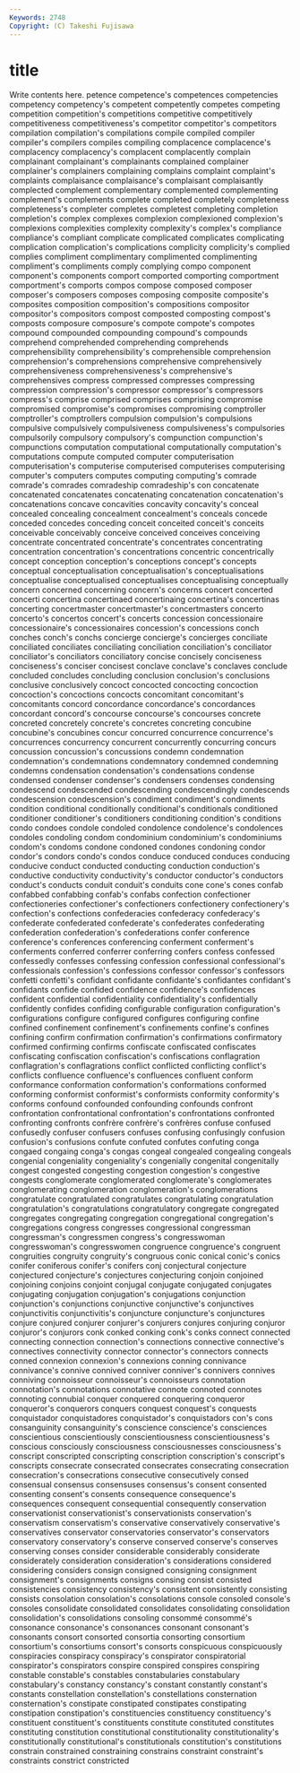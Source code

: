 ```yaml
---
Keywords: 2748 
Copyright: (C) Takeshi Fujisawa
---
```


# title

Write contents here.
petence competence's competences competencies
competency competency's competent competently competes competing competition competition's competitions competitive
competitively competitiveness competitiveness's competitor competitor's competitors compilation compilation's compilations compile
compiled compiler compiler's compilers compiles compiling complacence complacence's complacency complacency's
complacent complacently complain complainant complainant's complainants complained complainer complainer's complainers
complaining complains complaint complaint's complaints complaisance complaisance's complaisant complaisantly complected
complement complementary complemented complementing complement's complements complete completed completely completeness
completeness's completer completes completest completing completion completion's complex complexes complexion
complexioned complexion's complexions complexities complexity complexity's complex's compliance compliance's compliant
complicate complicated complicates complicating complication complication's complications complicity complicity's complied
complies compliment complimentary complimented complimenting compliment's compliments comply complying compo
component component's components comport comported comporting comportment comportment's comports compos
compose composed composer composer's composers composes composing composite composite's composites
composition composition's compositions compositor compositor's compositors compost composted composting compost's
composts composure composure's compote compote's compotes compound compounded compounding compound's
compounds comprehend comprehended comprehending comprehends comprehensibility comprehensibility's comprehensible comprehension comprehension's
comprehensions comprehensive comprehensively comprehensiveness comprehensiveness's comprehensive's comprehensives compress compressed compresses
compressing compression compression's compressor compressor's compressors compress's comprise comprised comprises
comprising compromise compromised compromise's compromises compromising comptroller comptroller's comptrollers compulsion
compulsion's compulsions compulsive compulsively compulsiveness compulsiveness's compulsories compulsorily compulsory compulsory's
compunction compunction's compunctions computation computational computationally computation's computations compute computed
computer computerisation computerisation's computerise computerised computerises computerising computer's computers computes
computing computing's comrade comrade's comrades comradeship comradeship's con concatenate concatenated
concatenates concatenating concatenation concatenation's concatenations concave concavities concavity concavity's conceal
concealed concealing concealment concealment's conceals concede conceded concedes conceding conceit
conceited conceit's conceits conceivable conceivably conceive conceived conceives conceiving concentrate
concentrated concentrate's concentrates concentrating concentration concentration's concentrations concentric concentrically concept
conception conception's conceptions concept's concepts conceptual conceptualisation conceptualisation's conceptualisations conceptualise
conceptualised conceptualises conceptualising conceptually concern concerned concerning concern's concerns concert
concerted concerti concertina concertinaed concertinaing concertina's concertinas concerting concertmaster concertmaster's
concertmasters concerto concerto's concertos concert's concerts concession concessionaire concessionaire's concessionaires
concession's concessions conch conches conch's conchs concierge concierge's concierges conciliate
conciliated conciliates conciliating conciliation conciliation's conciliator conciliator's conciliators conciliatory concise
concisely conciseness conciseness's conciser concisest conclave conclave's conclaves conclude concluded
concludes concluding conclusion conclusion's conclusions conclusive conclusively concoct concocted concocting
concoction concoction's concoctions concocts concomitant concomitant's concomitants concord concordance concordance's
concordances concordant concord's concourse concourse's concourses concrete concreted concretely concrete's
concretes concreting concubine concubine's concubines concur concurred concurrence concurrence's concurrences
concurrency concurrent concurrently concurring concurs concussion concussion's concussions condemn condemnation
condemnation's condemnations condemnatory condemned condemning condemns condensation condensation's condensations condense
condensed condenser condenser's condensers condenses condensing condescend condescended condescending condescendingly
condescends condescension condescension's condiment condiment's condiments condition conditional conditionally conditional's
conditionals conditioned conditioner conditioner's conditioners conditioning condition's conditions condo condoes
condole condoled condolence condolence's condolences condoles condoling condom condominium condominium's
condominiums condom's condoms condone condoned condones condoning condor condor's condors
condo's condos conduce conduced conduces conducing conducive conduct conducted conducting
conduction conduction's conductive conductivity conductivity's conductor conductor's conductors conduct's conducts
conduit conduit's conduits cone cone's cones confab confabbed confabbing confab's
confabs confection confectioner confectioneries confectioner's confectioners confectionery confectionery's confection's confections
confederacies confederacy confederacy's confederate confederated confederate's confederates confederating confederation confederation's
confederations confer conference conference's conferences conferencing conferment conferment's conferments conferred
conferrer conferring confers confess confessed confessedly confesses confessing confession confessional
confessional's confessionals confession's confessions confessor confessor's confessors confetti confetti's confidant
confidante confidante's confidantes confidant's confidants confide confided confidence confidence's confidences
confident confidential confidentiality confidentiality's confidentially confidently confides confiding configurable configuration
configuration's configurations configure configured configures configuring confine confined confinement confinement's
confinements confine's confines confining confirm confirmation confirmation's confirmations confirmatory confirmed
confirming confirms confiscate confiscated confiscates confiscating confiscation confiscation's confiscations conflagration
conflagration's conflagrations conflict conflicted conflicting conflict's conflicts confluence confluence's confluences
confluent conform conformance conformation conformation's conformations conformed conforming conformist conformist's
conformists conformity conformity's conforms confound confounded confounding confounds confront confrontation
confrontational confrontation's confrontations confronted confronting confronts confrère confrère's confrères confuse
confused confusedly confuser confusers confuses confusing confusingly confusion confusion's confusions
confute confuted confutes confuting conga congaed congaing conga's congas congeal
congealed congealing congeals congenial congeniality congeniality's congenially congenital congenitally congest
congested congesting congestion congestion's congestive congests conglomerate conglomerated conglomerate's conglomerates
conglomerating conglomeration conglomeration's conglomerations congratulate congratulated congratulates congratulating congratulation congratulation's
congratulations congratulatory congregate congregated congregates congregating congregation congregational congregation's congregations
congress congresses congressional congressman congressman's congressmen congress's congresswoman congresswoman's congresswomen
congruence congruence's congruent congruities congruity congruity's congruous conic conical conic's
conics conifer coniferous conifer's conifers conj conjectural conjecture conjectured conjecture's
conjectures conjecturing conjoin conjoined conjoining conjoins conjoint conjugal conjugate conjugated
conjugates conjugating conjugation conjugation's conjugations conjunction conjunction's conjunctions conjunctive conjunctive's
conjunctives conjunctivitis conjunctivitis's conjuncture conjuncture's conjunctures conjure conjured conjurer conjurer's
conjurers conjures conjuring conjuror conjuror's conjurors conk conked conking conk's
conks connect connected connecting connection connection's connections connective connective's connectives
connectivity connector connector's connectors connects conned connexion connexion's connexions conning
connivance connivance's connive connived conniver conniver's connivers connives conniving connoisseur
connoisseur's connoisseurs connotation connotation's connotations connotative connote connoted connotes connoting
connubial conquer conquered conquering conqueror conqueror's conquerors conquers conquest conquest's
conquests conquistador conquistadores conquistador's conquistadors con's cons consanguinity consanguinity's conscience
conscience's consciences conscientious conscientiously conscientiousness conscientiousness's conscious consciously consciousness consciousnesses
consciousness's conscript conscripted conscripting conscription conscription's conscript's conscripts consecrate consecrated
consecrates consecrating consecration consecration's consecrations consecutive consecutively consed consensual consensus
consensuses consensus's consent consented consenting consent's consents consequence consequence's consequences
consequent consequential consequently conservation conservationist conservationist's conservationists conservation's conservatism conservatism's
conservative conservatively conservative's conservatives conservator conservatories conservator's conservators conservatory conservatory's
conserve conserved conserve's conserves conserving conses consider considerable considerably considerate
considerately consideration consideration's considerations considered considering considers consign consigned consigning
consignment consignment's consignments consigns consing consist consisted consistencies consistency consistency's
consistent consistently consisting consists consolation consolation's consolations console consoled console's
consoles consolidate consolidated consolidates consolidating consolidation consolidation's consolidations consoling consommé
consommé's consonance consonance's consonances consonant consonant's consonants consort consorted consortia
consorting consortium consortium's consortiums consort's consorts conspicuous conspicuously conspiracies conspiracy
conspiracy's conspirator conspiratorial conspirator's conspirators conspire conspired conspires conspiring constable
constable's constables constabularies constabulary constabulary's constancy constancy's constant constantly constant's
constants constellation constellation's constellations consternation consternation's constipate constipated constipates constipating
constipation constipation's constituencies constituency constituency's constituent constituent's constituents constitute constituted
constitutes constituting constitution constitutional constitutionality constitutionality's constitutionally constitutional's constitutionals constitution's
constitutions constrain constrained constraining constrains constraint constraint's constraints constrict constricted

